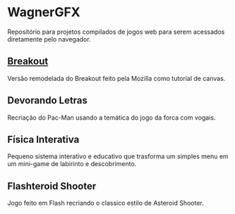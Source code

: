 # WagnerGFX
Reposítório para projetos compilados de jogos web para serem acessados diretamente pelo navegador.

## [Breakout](/Breakout)
Versão remodelada do Breakout feito pela Mozilla como tutorial de canvas.

## Devorando Letras
Recriação do Pac-Man usando a temática do jogo da forca com vogais.

## Física Interativa
Pequeno sistema interativo e educativo que trasforma um simples menu em um mini-game de labirinto e descobrimento.

## Flashteroid Shooter
Jogo feito em Flash recriando o classico estilo de Asteroid Shooter.
